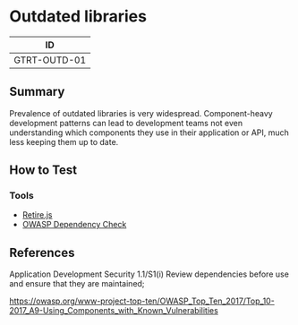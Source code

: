 # Outdated libraries

|ID          |
|------------|
|GTRT-OUTD-01|

## Summary

Prevalence of outdated libraries is very widespread. Component-heavy development patterns can lead to development teams not even understanding which components they use in their application or API, much less keeping them up to date.

## How to Test

### Tools

- [Retire.js](https://github.com/retirejs/retire.js/)
- [OWASP Dependency Check](https://owasp.org/www-project-dependency-check/)

## References

Application Development Security 1.1/S1(i) Review dependencies before use and ensure that they are maintained; 

https://owasp.org/www-project-top-ten/OWASP_Top_Ten_2017/Top_10-2017_A9-Using_Components_with_Known_Vulnerabilities
